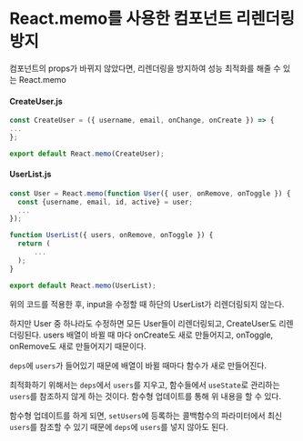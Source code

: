 # React.memo를 사용한 컴포넌트 리렌더링 방지

컴포넌트의 props가 바뀌지 않았다면, 리렌더링을 방지하여 성능 최적화를 해줄 수 있는 React.memo

#### CreateUser.js

```javascript
const CreateUser = ({ username, email, onChange, onCreate }) => {
...
};

export default React.memo(CreateUser);
```

#### UserList.js

```javascript
const User = React.memo(function User({ user, onRemove, onToggle }) {
  const {username, email, id, active} = user;
  ...
});

function UserList({ users, onRemove, onToggle }) {
  return (
      ...
  );
}

export default React.memo(UserList);
```

위의 코드를 적용한 후, input을 수정할 때 하단의 UserList가 리렌더링되지 않는다.

하지만 User 중 하나라도 수정하면 모든 User들이 리렌더링되고, CreateUser도 리렌더링된다.
users 배열이 바뀔 때 마다 onCreate도 새로 만들어지고, onToggle, onRemove도 새로 만들어지기 때문이다.

`deps`에 `users`가 들어있기 때문에 배열이 바뀔 때마다 함수가 새로 만들어진다.

최적화하기 위해서는 `deps`에서 `users`를 지우고, 함수들에서 `useState`로 관리하는 `users`를 참조하지 않게 하는 것이다.
함수형 업데이트를 통해 위 내용을 할 수 있다.

함수형 업데이트를 하게 되면, `setUsers`에 등록하는 콜백함수의 파라미터에서 최신 `users`를 참조할 수 있기 때문에 `deps`에 `users`를 넣지 않아도 된다.


